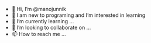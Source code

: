 - 👋 Hi, I’m @manojunnik
- 👀 I am new to programing and I’m interested in learning
- 🌱 I’m currently learning ...
- 💞️ I’m looking to collaborate on ...
- 📫 How to reach me ...

<!---
manojunnik/manojunnik is a ✨ special ✨ repository because its `README.md` (this file) appears on your GitHub profile.
You can click the Preview link to take a look at your changes.
--->
